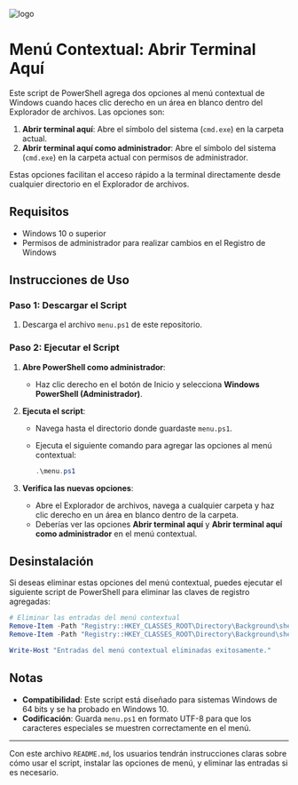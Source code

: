 ![logo](https://i3.wp.com/raw.githubusercontent.com/nda-web/terminalenmenucontextual/main/terminal.png)

# Menú Contextual: Abrir Terminal Aquí

Este script de PowerShell agrega dos opciones al menú contextual de Windows cuando haces clic derecho en un área en blanco dentro del Explorador de archivos. Las opciones son:

1. **Abrir terminal aquí**: Abre el símbolo del sistema (`cmd.exe`) en la carpeta actual.
2. **Abrir terminal aquí como administrador**: Abre el símbolo del sistema (`cmd.exe`) en la carpeta actual con permisos de administrador.

Estas opciones facilitan el acceso rápido a la terminal directamente desde cualquier directorio en el Explorador de archivos.

## Requisitos

- Windows 10 o superior
- Permisos de administrador para realizar cambios en el Registro de Windows

## Instrucciones de Uso

### Paso 1: Descargar el Script

1. Descarga el archivo `menu.ps1` de este repositorio.

### Paso 2: Ejecutar el Script

1. **Abre PowerShell como administrador**:
   - Haz clic derecho en el botón de Inicio y selecciona **Windows PowerShell (Administrador)**.
   
2. **Ejecuta el script**:
   - Navega hasta el directorio donde guardaste `menu.ps1`.
   - Ejecuta el siguiente comando para agregar las opciones al menú contextual:

     ```powershell
     .\menu.ps1
     ```

3. **Verifica las nuevas opciones**:
   - Abre el Explorador de archivos, navega a cualquier carpeta y haz clic derecho en un área en blanco dentro de la carpeta.
   - Deberías ver las opciones **Abrir terminal aquí** y **Abrir terminal aquí como administrador** en el menú contextual.

## Desinstalación

Si deseas eliminar estas opciones del menú contextual, puedes ejecutar el siguiente script de PowerShell para eliminar las claves de registro agregadas:

```powershell
# Eliminar las entradas del menú contextual
Remove-Item -Path "Registry::HKEY_CLASSES_ROOT\Directory\Background\shell\AbrirTerminalAqui" -Force
Remove-Item -Path "Registry::HKEY_CLASSES_ROOT\Directory\Background\shell\AbrirTerminalAquiAdmin" -Force

Write-Host "Entradas del menú contextual eliminadas exitosamente."
```

## Notas

- **Compatibilidad**: Este script está diseñado para sistemas Windows de 64 bits y se ha probado en Windows 10.
- **Codificación**: Guarda `menu.ps1` en formato UTF-8 para que los caracteres especiales se muestren correctamente en el menú.
  
---

Con este archivo `README.md`, los usuarios tendrán instrucciones claras sobre cómo usar el script, instalar las opciones de menú, y eliminar las entradas si es necesario.
